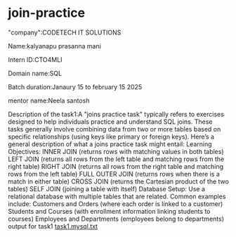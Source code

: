 # join-practice
"company":CODETECH IT SOLUTIONS

Name:kalyanapu prasanna mani

Intern ID:CTO4MLI

Domain name:SQL

Batch duration:Janaury 15 to february 15 2025

mentor name:Neela santosh

Description of the task1:A "joins practice task" typically refers to exercises designed to help individuals practice and understand SQL joins. These tasks generally involve combining data from two or more tables based on specific relationships (using keys like primary or foreign keys).
Here’s a general description of what a joins practice task might entail:
Learning Objectives:
INNER JOIN (returns rows with matching values in both tables)
LEFT JOIN (returns all rows from the left table and matching rows from the right table)
RIGHT JOIN (returns all rows from the right table and matching rows from the left table)
FULL OUTER JOIN (returns rows when there is a match in either table)
CROSS JOIN (returns the Cartesian product of the two tables)
SELF JOIN (joining a table with itself)
Database Setup:
Use a relational database with multiple tables that are related. Common examples include:
Customers and Orders (where each order is linked to a customer)
Students and Courses (with enrollment information linking students to courses)
Employees and Departments (employees belong to departments)
output for task1
[task1.mysql.txt](https://github.com/user-attachments/files/18734981/task1.mysql.txt)
